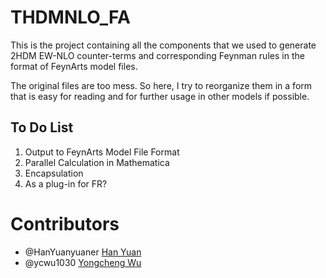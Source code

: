 # THDMNLO_FA
This is the project containing all the components that we used to generate 2HDM EW-NLO counter-terms and corresponding Feynman rules in the format of FeynArts model files. 

The original files are too mess. So here, I try to reorganize them in a form that is easy for reading and for further usage in other models if possible. 

## To Do List
1. Output to FeynArts Model File Format 
1. Parallel Calculation in Mathematica
1. Encapsulation
1. As a plug-in for FR?

# Contributors
- @HanYuanyuaner [Han Yuan](https://github.com/HanYuanyuaner)
- @ycwu1030 [Yongcheng Wu](https://github.com/ycwu1030)
